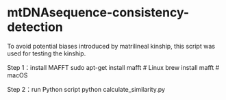 # mtDNAsequence-consistency-detection
To avoid potential biases introduced by matrilineal kinship, this script was used for testing the kinship.

Step 1：install MAFFT
sudo apt-get install mafft  # Linux
brew install mafft          # macOS

Step 2：run Python script
python calculate_similarity.py

